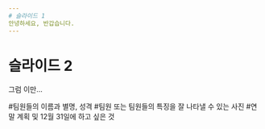 ```yaml
---
# 슬라이드 1
안녕하세요, 반갑습니다.
---
```

# 슬라이드 2
그럼 이만...



#팀원들의 이름과 별명, 성격
#팀원 또는 팀원들의 특징을 잘 나타낼 수 있는 사진
#연말 계획 및 12월 31일에 하고 싶은 것

